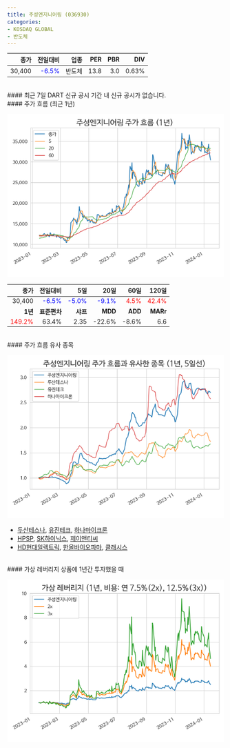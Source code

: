 ```yaml
---
title: 주성엔지니어링 (036930)
categories:
- KOSDAQ GLOBAL
- 반도체
---
```


|**종가**|**전일대비**|**업종**|**PER**|**PBR**|**DIV**|
|-------:|-----------:|-------:|------:|------:|------:|
|30,400|<span style="color: blue">-6.5%</span>|반도체|13.8|3.0|0.63%|

<!-- more -->

<br>
#### 최근 7일 DART 신규 공시
기간 내 신규 공시가 없습니다.

<br>
#### 주가 흐름 (최근 1년)

![036930](/assets/images/stock/036930.png)

|**종가**|**전일대비**|**5일**|**20일**|**60일**|**120일**|
|---:|-------:|--:|---:|---:|----:|
|30,400|<span style="color: blue">-6.5%</span>|<span style="color: blue">-5.0%</span>|<span style="color: blue">-9.1%</span>|<span style="color: red">4.5%</span>|<span style="color: red">42.4%</span>|
|**1년**|**표준편차**|**샤프**|**MDD**|**ADD**|**MARr**|
|<span style="color: red">149.2%</span>|63.4%|2.35|-22.6%|-8.6%|6.6|

<br>
#### 주가 흐름 유사 종목

![036930](/assets/images/stock/036930_corr.png)

- [두산테스나](/131970/), [유진테크](/084370/), [하나마이크론](/067310/)
- [HPSP](/403870/), [SK하이닉스](/000660/), [제이앤티씨](/204270/)
- [HD현대일렉트릭](/267260/), [한올바이오파마](/009420/), [클래시스](/214150/)

<br>
#### 가상 레버리지 상품에 1년간 투자했을 때

![036930](/assets/images/stock/036930_2x.png)

[^corr]: 상관계수를 이용하여 분석하였습니다.